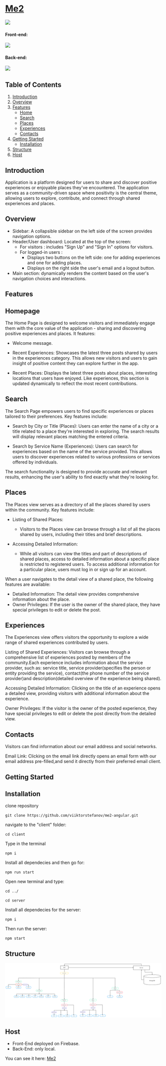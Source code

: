 # <a align="center" href="https://me2-angular-d82fe.web.app/home">Me2</a>

<p align="left">
  <a>
    <img src="./client/site-view.gif" />
  </a>
</p>

#### Front-end:
<p align="left">
  <a>
    <img src="https://skillicons.dev/icons?i=angular,typescript,html,css" />
  </a>
</p>

#### Back-end:
<p align="left">
  <a>
    <img src="https://skillicons.dev/icons?i=nodejs,express,mongodb" />
  </a>
</p>

## Table of Contents

1. [Introduction](#introduction)
2. [Overview](#overview)
3. [Features](#features)
   - [Home](#home)
   - [Search](#search)
   - [Places](#places)
   - [Experiences](#experiences)
   - [Contacts](#contacts)
4. [Getting Started](#getting-started)
   - [Installation](#installation)
5. [Structure](#structure) 
6. [Host](#host)


## Introduction <a name="introduction"></a>

Application is a platform designed for users to share and discover positive experiences or enjoyable places they've encountered. The application serves as a community-driven space where positivity is the central theme, allowing users to explore, contribute, and connect through shared experiences and places. 

## Overview <a name="overview"></a>

- Sidebar: A collapsible sidebar on the left side of the screen provides navigation options.
- Header/User dashboard: Located at the top of the screen:
  - For visitors : includes "Sign Up" and "Sign In" options for visitors.
  - For logged-in users : 
      - Displays two buttons on the left side: one for adding experiences and one for adding places.
      - Displays on the right side the user's email and a logout button.
- Main section: dynamically renders the content based on the user's navigation choices and interactions. 

## Features <a name="features"></a>

## Homepage <a name="home"></a>

The Home Page is designed to welcome visitors and immediately engage them with the core value of the application - sharing and discovering positive experiences and places. It features:

- Welcome message.

- Recent Experiences: Showcases the latest three posts shared by users in the experiences category. This allows new visitors and users to gain insight of positive content they can explore further in the app.

- Recent Places: Displays the latest three posts about places, interesting locations that users have enjoyed. Like experiences, this section is updated dynamically to reflect the most recent contributions.

## Search <a name="search"></a>

The Search Page empowers users to find specific experiences or places tailored to their preferences. Key features include:

- Search by City or Title (Places): Users can enter the name of a city or a title related to a place they're interested in exploring. The search results will display relevant places matching the entered criteria.

- Search by Service Name (Experiences): Users can search for experiences based on the name of the service provided. This allows users to discover experiences related to various professions or services offered by individuals.

The search functionality is designed to provide accurate and relevant results, enhancing the user's ability to find exactly what they're looking for.

## Places <a name="places"></a>

The Places view serves as a directory of all the places shared by users within the community. Key features include:

- Listing of Shared Places: 
  - Visitors to the Places view can browse through a list of all the places shared by users, including their titles and brief descriptions.

- Accessing Detailed Information: 
  - While all visitors can view the titles and part of descriptions of shared places, access to detailed information about a specific place is restricted to registered users. To access additional information for a particular place, users must log in or sign up for an account.

When a user navigates to the detail view of a shared place, the following features are available:

- Detailed Information: The detail view provides comprehensive information about the place.
- Owner Privileges: If the user is the owner of the shared place, they have special privileges to edit or delete the post.


## Experiences <a name="experiences"></a>

The Experiences view offers visitors the opportunity to explore a wide range of shared experiences contributed by users.

Listing of Shared Experiences: Visitors can browse through a comprehensive list of experiences posted by members of the community.Each experience includes information about the service provider, such as: service title, service provider(specifies the person or entity providing the service), contact(the phone number of the service provider)and description(detailed overview of the experience being shared).

Accessing Detailed Information: Clicking on the title of an experience opens a detailed view, providing visitors with additional information about the experience.

Owner Privileges: If the visitor is the owner of the posted experience, they have special privileges to edit or delete the post directly from the detailed view.

## Contacts <a name="contacts"></a>

Visitors can find information about our email address and social networks.

Email Link: Clicking on the email link directly opens an email form with our email address pre-filled,and send it directly from their preferred email client.


## Getting Started <a name="getting-started"></a>

## Installation <a name="installation"></a>

clone repository
```
git clone https://github.com/viiktorstefanov/me2-angular.git
```
navigate to the "client" folder:
```
cd client
```
Type in the terminal
```
npm i
```
Install all dependecies and then go for:

```
npm run start
```

Open new terminal and type:
```
cd ../
```
```
cd server
```
Install all dependecies for the server: 
```
npm i
```
Then run the server:

```
npm start
```

## Structure <a name="structure"></a>
<a>
    <img src="Structure.png" />
</a>

## Host <a name="host"></a>

- Front-End deployed on Firebase.
- Back-End: only local.

You can see it here: <a href="https://me2-angular-d82fe.web.app/home">Me2</a>



